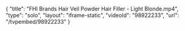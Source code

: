 {
    "title": "FHI Brands Hair Veil Powder Hair Filler - Light Blonde.mp4",
    "type": "solo",
    "layout": "iframe-static",
    "videoId": "98922233",
    "url": "\/tvpembed\/98922233"
}